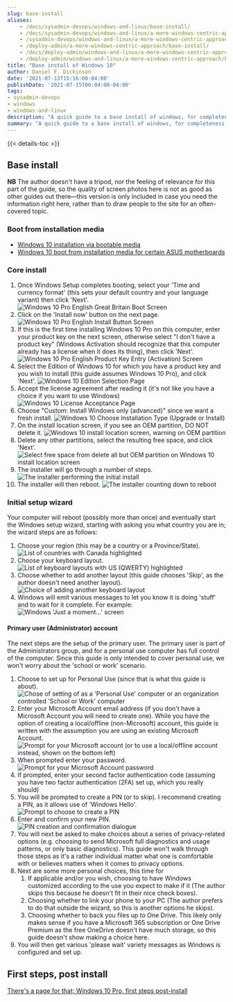 ```yaml
---
slug: base-install
aliases:
    - /docs/sysadmin-devops/windows-and-linux/base-install/
    - /docs/sysadmin-devops/windows-and-linux/a-more-windows-centric-approach/base-install/
    - /sysadmin-devops/windows-and-linux/a-more-windows-centric-approach/base-install/
    - /deploy-admin/a-more-windows-centric-approach/base-install/
    - /docs/deploy-admin/windows-and-linux/a-more-windows-centric-approach/base-install/
    - /deploy-admin/windows-and-linux/a-more-windows-centric-approach/base-install/
title: "Base install of Windows 10"
author: Daniel F. Dickinson
date: '2021-07-13T15:16:00-04:00'
publishDate: '2021-07-15T06:04:00-04:00'
tags:
- sysadmin-devops
- windows
- windows-and-linux
description: "A quick guide to a base install of windows, for completeness."
summary: "A quick guide to a base install of windows, for completeness."
---
```


{{< details-toc >}}

## Base install

**NB** The author doesn't have a tripod, nor the feeling of relevance for this part of the guide, so the quality of screen photos here is not as good as other guides out there—this version is only included in case you need the information right here, rather than to draw people to the site for an often-covered topic.

### Boot from installation media

* [Windows 10 installation via bootable media](https://www.mychoicesoftware.com/pages/support-windows-10-installation-via-bootable-media)
* [Windows 10 boot from installation media for certain ASUS motherboards](https://www.asus.com/support/FAQ/1039507)

### Core install

1. Once Windows Setup completes booting, select your 'Time and currency format' (this sets your default country and your language variant) then click 'Next'.
   ![Windows 10 Pro English Great Britain Boot Screen](/assets/images/windows-10-install/win10pro-en-gb-boot-screen.png)
2. Click on the 'Install now' button on the next page.
   ![Windows 10 Pro English Install Button Screen](/assets/images/windows-10-install/win10pro-install-button.png)
3. If this is the first time installing Windows 10 Pro on this computer, enter your product key on the next screen, otherwise select "I don't have a product key" (Windows Activation should recognize that this computer already has a license when it does its thing), then click 'Next'.
   ![Windows 10 Pro English Product Key Entry (Activation) Screen](/assets/images/windows-10-install/win10pro-install-product-key-page.png)
4. Select the Edition of Windows 10 for which you have a product key and you wish to install (this guide assumes Windows 10 Pro), and click 'Next'.
   ![Windows 10 Edition Selection Page](/assets/images/windows-10-install/windows-edition-selection-screen.png)
5. Accept the license agreement after reading it (it's not like you have a choice if you want to use Windows)
   ![Windows 10 License Acceptance Page](/assets/images/windows-10-install/win10pro-license-agreement.png)
6. Choose "Custom: Install Windows only (advanced)" since we want a fresh install.
   ![Windows 10 Choose Installation Type (Upgrade or Install)](/assets/images/windows-10-install/win10pro-choose-install-not-upgrade.png)
7. On the install location screen, if you see an OEM partition, DO NOT delete it.
   ![Windows 10 install location screen, warning on OEM partition](/assets/images/windows-10-install/win10pro-hdd-pre-leave-oem-partition.png)
8. Delete any other partitions, select the resulting free space, and click 'Next'.
   ![Select free space from delete all but OEM partition on Windows 10 install location screen](/assets/images/windows-10-install/win10pro-install-location-page-delete-all-but-oem.png)
9. The installer will go through a number of steps.
   ![The installer performing the initial install](/assets/images/windows-10-install/win10pro-install-progress-screen.png)
10. The installer will then reboot.
   ![The installer counting down to reboot](/assets/images/windows-10-install/win10pro-install-countdown-to-reboot.png)

### Initial setup wizard

Your computer will reboot (possibly more than once) and eventually start the Windows setup wizard, starting with asking you what country you are in; the wizard steps are as follows:

1. Choose your region (this may be a country or a Province/State).
   ![List of countries with Canada highlighted](/assets/images/windows-10-install/win10pro-setup-wizard-01-country.png)
2. Choose your keyboard layout.
   ![List of keyboard layouts with US (QWERTY) highlighted](/assets/images/windows-10-install/win10pro-setup-wizard-02-keyboard.png)
3. Choose whether to add another layout (this guide chooses 'Skip', as the author doesn't need another layout).
   ![Choice of adding another keyboard layout](/assets/images/windows-10-install/win10pro-setup-wizard-03-another-keyboard-layout.png)
4. Windows will emit various messages to let you know it is doing 'stuff' and to wait for it complete. For example:
   ![Windows 'Just a moment...' screen](/assets/images/windows-10-install/win10pro-setup-wizard-04-please-wait.png)

#### Primary user (Administrator) account

The next steps are the setup of the primary user. The primary user is part of the Administrators group, and for a personal use computer has full control of the computer. Since this guide is only intended to cover personal use, we won't worry about the 'school or work' scenario.

1. Choose to set up for Personal Use (since that is what this guide is about).
   ![Chose of setting of as a 'Personal Use' computer or an organization controlled 'School or Work' computer](/assets/images/windows-10-install/win10pro-setup-wizard-05-choose-personal-use.png)
2. Enter your Microsoft Account email address (if you don't have a Microsoft Account you will need to create one). While you have the option of creating a local/offline (non-Microsoft) account, this guide is written with the assumption you are using an existing Microsoft Account.
   ![Prompt for your Microsoft account (or to use a local/offline account instead, shown on the bottom left)](/assets/images/windows-10-install/win10pro-setup-wizard-06-enter-your-microsoft-account-email-address.png)
3. When prompted enter your password.
   ![Prompt for your Microsoft Account password](/assets/images/windows-10-install/win10pro-setup-wizard-07-enter-your-password.png)
4. If prompted, enter your second factor authentication code (assuming you have two factor authentication (2FA) set up, which you really should)
5. You will be prompted to create a PIN (or to skip). I recommend creating a PIN, as it allows use of 'Windows Hello'.
   ![Prompt to choose to create a PIN](/assets/images/windows-10-install/win10pro-setup-wizard-08-prompt-to-create-a-pin.png)
6. Enter and confirm your new PIN.
   ![PIN creation and confirmation dialogue](/assets/images/windows-10-install/win10pro-setup-wizard-09-pin-creation-dialogue.png)
7. You will next be asked to make choices about a series of privacy-related options (e.g. choosing to send Microsoft full diagnostics and usage patterns, or only basic diagnostics). This guide won't walk through those steps as it's a rather individual matter what one is comfortable with or believes matters when it comes to privacy options.
8. Next are some more personal choices, this time for
   1. If applicable and/or you wish, choosing to have Windows customized according to the use you expect to make if it (The author skips this because he doesn't fit in their nice check boxes).
   2. Choosing whether to link your phone to your PC (The author prefers to do that outside the wizard, so this is another options he skips).
   3. Choosing whether to back you files up to One Drive.  This likely only makes sense if you have a Microsoft 365 subscription or One Drive Premium as the free OneDrive doesn't have much storage, so this guide doesn't show making a choice here.
9. You will then get various 'please wait' variety messages as Windows is configured and set up.

## First steps, post install

[There's a page for that; Windows 10 Pro, first steps post-install](first-steps-post-install.md)
